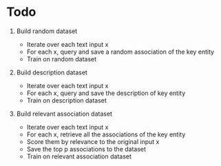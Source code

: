 # Todo

1. Build random dataset
    - Iterate over each text input x
    - For each x, query and save a random association of the key entity
    - Train on random dataset
    
2. Build description dataset
    - Iterate over each text input x
    - For each x, query and save the description of key entity
    - Train on description dataset
    
3. Build relevant association dataset
    - Iterate over each text input x
    - For each x, retrieve all the associations of the key entity
    - Score them by relevance to the original input x
    - Save the top p associations to the dataset
    - Train on relevant association dataset